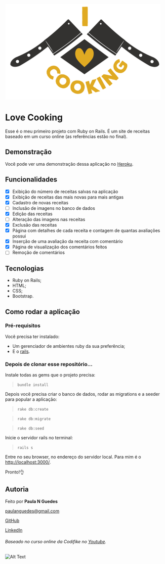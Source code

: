 ![Love Cooking! Seu livro de receitas online.](app/assets/images/logo.png)

# Love Cooking
Esse é o meu primeiro projeto com Ruby on Rails. É um site de receitas baseado em um curso online (as referências estão no final).

## Demonstração
Você pode ver uma demonstração dessa aplicação no [Heroku](https://receitasnet-paulaguedes.herokuapp.com/recipes).

## Funcionalidades
- [x] Exibição do número de receitas salvas na aplicação
- [x] Exibição de receitas das mais novas para mais antigas
- [x] Cadastro de novas receitas
- [ ] Inclusão de imagens no banco de dados
- [x] Edição das receitas
- [ ] Alteração das imagens nas receitas
- [x] Exclusão das receitas
- [x] Página com detalhes de cada receita e contagem de quantas avaliações possui
- [x] Inserção de uma avaliação da receita com comentário
- [x] Página de visualização dos comentários feitos
- [ ] Remoção de comentários

## Tecnologias
- Ruby on Rails;
- HTML;
- CSS;
- Bootstrap.
 
## Como rodar a aplicação

### Pré-requisitos
Você precisa ter instalado:
- Um gerenciador de ambientes ruby da sua preferência;
- E o [rails](http://installrails.com/).

### Depois de clonar esse repositório...
Instale todas as gems que o projeto precisa:
>`bundle install`

Depois você precisa criar o banco de dados, rodar as migrations e a seeder para popular a aplicação:
>`rake db:create`

>`rake db:migrate`

>`rake db:seed`

Inicie o servidor rails no terminal:
>`rails s`

Entre no seu browser, no endereço do servidor local. Para mim é o <http://localhost:3000/>. 

Pronto!:ok_hand:

## Autoria
Feito por **Paula N Guedes**

<paulanguedes@gmail.com>

[GitHub](https://github.com/paulanguedes/)

[LinkedIn](https://www.linkedin.com/in/paulanguedes/)

###### Baseado no curso online da Codifike no [Youtube](https://www.youtube.com/watch?v=2SEKJdKzwNU&list=PLFeyfVYazTkJN6uM5opCfSN_xjxrMybXV&index=1).

![Alt Text](https://media.giphy.com/media/3o6fJcIm2vBlsWvKdW/giphy.gif)